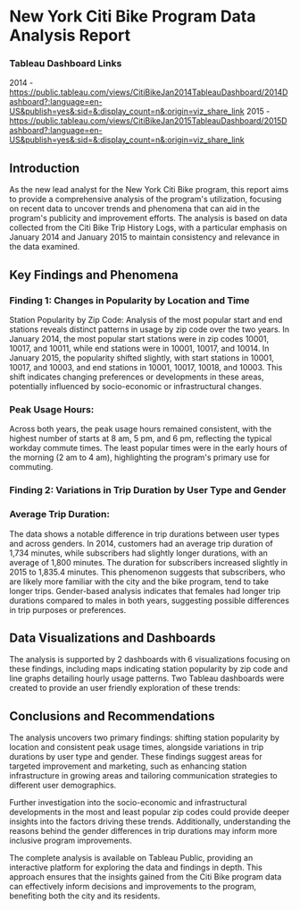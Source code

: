 # New York Citi Bike Program Data Analysis Report

### Tableau Dashboard Links
2014 - https://public.tableau.com/views/CitiBikeJan2014TableauDashboard/2014Dashboard?:language=en-US&publish=yes&:sid=&:display_count=n&:origin=viz_share_link
2015 - https://public.tableau.com/views/CitiBikeJan2015TableauDashboard/2015Dashboard?:language=en-US&publish=yes&:sid=&:display_count=n&:origin=viz_share_link

## Introduction
As the new lead analyst for the New York Citi Bike program, this report aims to provide a comprehensive analysis of the program's utilization, focusing on recent data to uncover trends and phenomena that can aid in the program's publicity and improvement efforts. The analysis is based on data collected from the Citi Bike Trip History Logs, with a particular emphasis on January 2014 and January 2015 to maintain consistency and relevance in the data examined.

## Key Findings and Phenomena
### Finding 1: Changes in Popularity by Location and Time
Station Popularity by Zip Code:
Analysis of the most popular start and end stations reveals distinct patterns in usage by zip code over the two years. In January 2014, the most popular start stations were in zip codes 10001, 10017, and 10011, while end stations were in 10001, 10017, and 10014. In January 2015, the popularity shifted slightly, with start stations in 10001, 10017, and 10003, and end stations in 10001, 10017, 10018, and 10003. This shift indicates changing preferences or developments in these areas, potentially influenced by socio-economic or infrastructural changes.

### Peak Usage Hours:
Across both years, the peak usage hours remained consistent, with the highest number of starts at 8 am, 5 pm, and 6 pm, reflecting the typical workday commute times. The least popular times were in the early hours of the morning (2 am to 4 am), highlighting the program's primary use for commuting.

### Finding 2: Variations in Trip Duration by User Type and Gender
### Average Trip Duration:
The data shows a notable difference in trip durations between user types and across genders. In 2014, customers had an average trip duration of 1,734 minutes, while subscribers had slightly longer durations, with an average of 1,800 minutes. The duration for subscribers increased slightly in 2015 to 1,835.4 minutes. This phenomenon suggests that subscribers, who are likely more familiar with the city and the bike program, tend to take longer trips. Gender-based analysis indicates that females had longer trip durations compared to males in both years, suggesting possible differences in trip purposes or preferences.

## Data Visualizations and Dashboards
The analysis is supported by 2 dashboards with 6 visualizations focusing on these findings, including maps indicating station popularity by zip code and line graphs detailing hourly usage patterns. Two Tableau dashboards were created to provide an user friendly exploration of these trends:

## Conclusions and Recommendations
The analysis uncovers two primary findings: shifting station popularity by location and consistent peak usage times, alongside variations in trip durations by user type and gender. These findings suggest areas for targeted improvement and marketing, such as enhancing station infrastructure in growing areas and tailoring communication strategies to different user demographics.

Further investigation into the socio-economic and infrastructural developments in the most and least popular zip codes could provide deeper insights into the factors driving these trends. Additionally, understanding the reasons behind the gender differences in trip durations may inform more inclusive program improvements.

The complete analysis is available on Tableau Public, providing an interactive platform for exploring the data and findings in depth. This approach ensures that the insights gained from the Citi Bike program data can effectively inform decisions and improvements to the program, benefiting both the city and its residents.